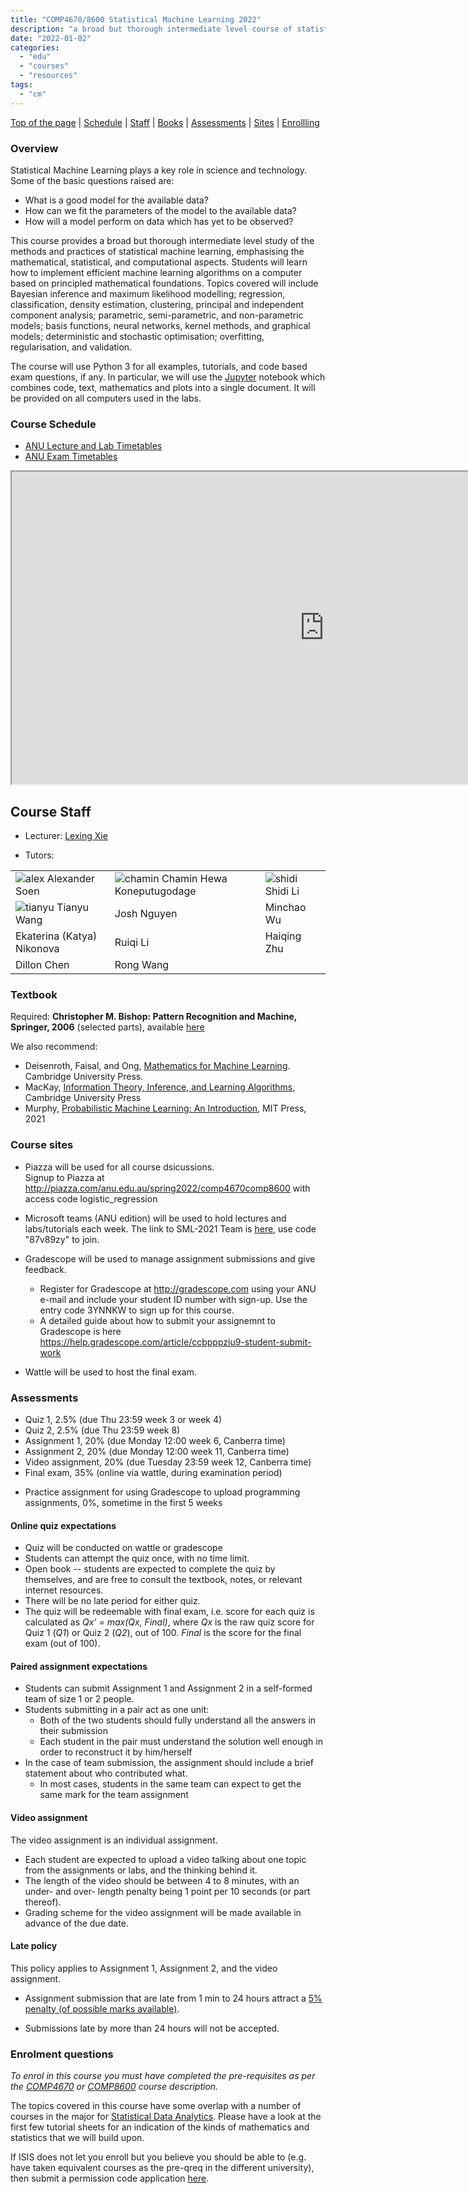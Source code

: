 ```yaml
---
title: "COMP4670/8600 Statistical Machine Learning 2022"
description: "a broad but thorough intermediate level course of statistical machine learning, emphasising the mathematical, statistical, and computational aspects"
date: "2022-01-02"
categories:
  - "edu"
  - "courses"
  - "resources"
tags:
  - "cm"
---
```


<!--more-->
<a name="top"></a>

<nav>
<a href="/sml2022/#top">Top of the page</a> |
<a href="/sml2022/#schedule">Schedule</a> |
<a href="/sml2022/#staff">Staff</a> |
<a href="/sml2022/#book">Books</a> |
<a href="/sml2022/#assessments">Assessments</a> |
<a href="/sml2022/#sites">Sites</a> |
<a href="/sml2022/#enroll">Enrollling</a>
</nav>

### Overview

Statistical Machine Learning plays a key role in science and technology.
Some of the basic questions raised are:

* What is a good model for the available data?
* How can we fit the parameters of the model to the available data?
* How will a model perform on data which has yet to be observed?

This course provides a broad but thorough intermediate level study of the methods and practices of statistical machine learning, emphasising the mathematical, statistical, and computational aspects. Students will learn how to implement efficient machine learning algorithms on a computer based on principled mathematical foundations. Topics covered will include Bayesian inference and maximum likelihood modelling; regression, classification, density estimation, clustering, principal and independent component analysis; parametric, semi-parametric, and non-parametric models; basis functions, neural networks, kernel methods, and graphical models; deterministic and stochastic optimisation; overfitting, regularisation, and validation.

The course will use Python 3 for all examples, tutorials, and code based exam questions, if any. In particular, we will use the [Jupyter](https://jupyter.org/) notebook which combines code, text, mathematics and plots into a single document. It will be provided on all computers used in the labs.

<a name="schedule"></a>
### Course Schedule
* [ANU Lecture and Lab Timetables](http://timetabling.anu.edu.au/sws2021/)
* [ANU Exam Timetables](https://exams.anu.edu.au/timetable)

<iframe src="https://docs.google.com/spreadsheets/d/e/2PACX-1vQB2-TzTy9CF7tGStSJv_Kq7Y7f1z9V14GU9cvhpCZ--0R8EWmM6qt3gp8jQHL1TQlMomk5blsrq9fK/pubhtml?gid=440828989&amp;single=true&amp;widget=true&amp;headers=false"
width=1000px height=500px>>
</iframe>

<a name="staff"></a>
## Course Staff

* Lecturer: [Lexing Xie](http://users.cecs.anu.edu.au/~xlx/index.html)

* Tutors:

|       |    |    |
| ----------- | ----------- |  ----------- |
|  ![alex](/img/people/alex-s-100.jpg) Alexander Soen <br />  | ![chamin](/img/sml-tutors/chamin_100.jpg) Chamin Hewa Koneputugodage       | ![shidi](/img/sml-tutors/shidi_100.png) Shidi Li  |
| ![tianyu](/img/sml-tutors/tianyu_100.jpg) Tianyu Wang        |  Josh Nguyen | Minchao Wu  |
|  Ekaterina (Katya) Nikonova | Ruiqi Li | Haiqing Zhu |
| Dillon Chen  |  Rong Wang |   |


<a name="book"></a>
### Textbook

Required: **Christopher M. Bishop: Pattern Recognition and Machine, Springer, 2006** (selected parts), available [here](https://www.microsoft.com/en-us/research/people/cmbishop/prml-book/)

We also recommend:

* Deisenroth, Faisal, and Ong, [Mathematics for Machine Learning](https://mml-book.com/). Cambridge University Press.
* MacKay, [Information Theory, Inference, and Learning Algorithms](http://www.inference.org.uk/itila/book.html), Cambridge University Press
* Murphy, [Probabilistic Machine Learning: An Introduction](https://probml.github.io/pml-book/book1.html), MIT Press, 2021

<a name="sites"></a>
### Course sites

* Piazza will be used for all course dsicussions. <br/>
  Signup to Piazza at http://piazza.com/anu.edu.au/spring2022/comp4670comp8600 with access code logistic_regression

* Microsoft teams (ANU edition) will be used to hold lectures and labs/tutorials each week.
  The link to SML-2021 Team is [here](https://teams.microsoft.com/l/team/19%3a4ryjpK6hSlyJTMdBt6R4PaMp-jMfxNc1Ksnih5QTnP41%40thread.tacv2/conversations?groupId=a4ee312b-f0eb-49e0-994b-534f9e11f537&tenantId=e37d725c-ab5c-4624-9ae5-f0533e486437), use code "87v89zy" to join.

* Gradescope will be used to manage assignment submissions and give feedback. <br/>
  * Register for Gradescope at http://gradescope.com using your ANU e-mail and include your student ID number with sign-up. Use the entry code 3YNNKW to sign up for this course.
  * A detailed guide about how to submit your assignemnt to Gradescope is here https://help.gradescope.com/article/ccbpppziu9-student-submit-work

* Wattle will be used to host the final exam.  

<a name="assessments"></a>
### Assessments

* Quiz 1, 2.5% (due Thu 23:59 week 3 or week 4)
* Quiz 2, 2.5% (due Thu 23:59 week 8)
* Assignment 1, 20% (due Monday 12:00 week 6, Canberra time)
* Assignment 2, 20% (due Monday 12:00 week 11, Canberra time)
* Video assignment, 20% (due Tuesday 23:59 week 12, Canberra time)
* Final exam, 35% (online via wattle, during examination period)


+ Practice assignment for using Gradescope to upload programming assignments, 0%, sometime in the first 5 weeks

#### Online quiz expectations

* Quiz will be conducted on wattle or gradescope
* Students can attempt the quiz once, with no time limit.
* Open book -- students are expected to complete the quiz by themselves, and are free to consult the textbook, notes, or relevant internet resources.
* There will be no late period for either quiz.
* The quiz will be redeemable with final exam, i.e. score for each quiz is calculated as _Qx' = max(Qx, Final)_, where _Qx_ is the raw quiz score for Quiz 1 (_Q1_) or Quiz 2 (_Q2_), out of 100. _Final_ is the score for the final exam (out of 100).

#### Paired assignment expectations

* Students can submit Assignment 1 and Assignment 2 in a self-formed team of size 1 or 2 people.
* Students submitting in a pair act as one unit:
  * Both of the two students should fully understand all the answers in their submission
  * Each student in the pair must understand the solution well enough in order to reconstruct it by him/herself
* In the case of team submission, the assignment should include a brief statement about who contributed what.
  * In most cases, students in the same team can expect to get the same mark for the team assignment

#### Video assignment

The video assignment is an individual assignment.

  * Each student are expected to upload a video talking about one topic from the assignments or labs, and the thinking behind it.
  * The length of the video should be between 4 to 8 minutes, with an under- and over- length penalty being 1 point per 10 seconds (or part thereof).
  * Grading scheme for the video assignment will be made available in advance of the due date.

#### Late policy
This policy applies to Assignment 1, Assignment 2, and the video assignment.

* Assignment submission that are late from 1 min to 24 hours attract a [5% penalty (of possible marks available)](https://policies.anu.edu.au/ppl/document/ANUP_004604).

* Submissions late by more than 24 hours will not be accepted.


<a name="enroll"></a>
### Enrolment questions

*To enrol in this course you must have completed the pre-requisites as per the [COMP4670](https://programsandcourses.anu.edu.au/2021/course/COMP4670) or [COMP8600](https://programsandcourses.anu.edu.au/2021/course/COMP8600) course description.*

The topics covered in this course have some overlap with a number of courses in the major for [Statistical Data Analytics](https://programsandcourses.anu.edu.au/major/STDA-MAJ). Please have a look at the first few tutorial sheets for an indication of the kinds of mathematics and statistics that we will build upon.

If ISIS does not let you enroll but you believe you should be able to (e.g. have taken equivalent courses as the pre-qreq in the different university), then submit a permission code application [here](https://cecs.anu.edu.au/current-students/policies-and-resources/enrolling-cecs-courses).
